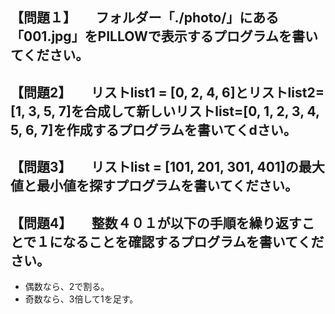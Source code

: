## 【問題１】　　フォルダー「./photo/」にある「001.jpg」をPILLOWで表示するプログラムを書いてください。

## 【問題2】　　リストlist1 = [0, 2, 4, 6]とリストlist2=[1, 3, 5, 7]を合成して新しいリストlist=[0, 1, 2, 3, 4, 5, 6, 7]を作成するプログラムを書いてくdさい。

## 【問題3】　　リストlist = [101, 201, 301, 401]の最大値と最小値を探すプログラムを書いてください。

## 【問題4】　　整数４０１が以下の手順を繰り返すことで１になることを確認するプログラムを書いてください。
- 偶数なら、2で割る。　　
- 奇数なら、3倍して1を足す。　
